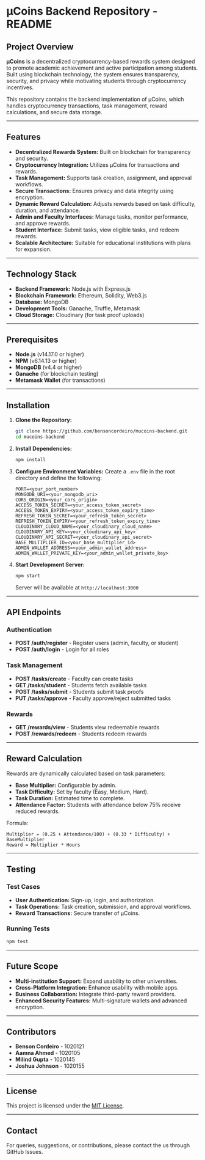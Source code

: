 # µCoins Backend Repository - README

## Project Overview

**µCoins** is a decentralized cryptocurrency-based rewards system designed to promote academic achievement and active participation among students. Built using blockchain technology, the system ensures transparency, security, and privacy while motivating students through cryptocurrency incentives.

This repository contains the backend implementation of µCoins, which handles cryptocurrency transactions, task management, reward calculations, and secure data storage.

---

## Features

- **Decentralized Rewards System:** Built on blockchain for transparency and security.
- **Cryptocurrency Integration:** Utilizes µCoins for transactions and rewards.
- **Task Management:** Supports task creation, assignment, and approval workflows.
- **Secure Transactions:** Ensures privacy and data integrity using encryption.
- **Dynamic Reward Calculation:** Adjusts rewards based on task difficulty, duration, and attendance.
- **Admin and Faculty Interfaces:** Manage tasks, monitor performance, and approve rewards.
- **Student Interface:** Submit tasks, view eligible tasks, and redeem rewards.
- **Scalable Architecture:** Suitable for educational institutions with plans for expansion.

---

## Technology Stack

- **Backend Framework:** Node.js with Express.js
- **Blockchain Framework:** Ethereum, Solidity, Web3.js
- **Database:** MongoDB
- **Development Tools:** Ganache, Truffle, Metamask
- **Cloud Storage:** Cloudinary (for task proof uploads)

---

## Prerequisites

- **Node.js** (v14.17.0 or higher)
- **NPM** (v6.14.13 or higher)
- **MongoDB** (v4.4 or higher)
- **Ganache** (for blockchain testing)
- **Metamask Wallet** (for transactions)

---

## Installation

1. **Clone the Repository:**

   ```bash
   git clone https://github.com/bensoncordeiro/mucoins-backend.git
   cd mucoins-backend
   ```

2. **Install Dependencies:**

   ```bash
   npm install
   ```

3. **Configure Environment Variables:**
   Create a `.env` file in the root directory and define the following:

   ```plaintext
   PORT=<your_port_number>
   MONGODB_URI=<your_mongodb_uri>
   CORS_ORIGIN=<your_cors_origin>
   ACCESS_TOKEN_SECRET=<your_access_token_secret>
   ACCESS_TOKEN_EXPIRY=<your_access_token_expiry_time>
   REFRESH_TOKEN_SECRET=<your_refresh_token_secret>
   REFRESH_TOKEN_EXPIRY=<your_refresh_token_expiry_time>
   CLOUDINARY_CLOUD_NAME=<your_cloudinary_cloud_name>
   CLOUDINARY_API_KEY=<your_cloudinary_api_key>
   CLOUDINARY_API_SECRET=<your_cloudinary_api_secret>
   BASE_MULTIPLIER_ID=<your_base_multiplier_id>
   ADMIN_WALLET_ADDRESS=<your_admin_wallet_address>
   ADMIN_WALLET_PRIVATE_KEY=<your_admin_wallet_private_key>
   ```

4. **Start Development Server:**

   ```bash
   npm start
   ```

   Server will be available at `http://localhost:3000`

---

## API Endpoints

### Authentication

- **POST /auth/register** - Register users (admin, faculty, or student)
- **POST /auth/login** - Login for all roles

### Task Management

- **POST /tasks/create** - Faculty can create tasks
- **GET /tasks/student** - Students fetch available tasks
- **POST /tasks/submit** - Students submit task proofs
- **PUT /tasks/approve** - Faculty approve/reject submitted tasks

### Rewards

- **GET /rewards/view** - Students view redeemable rewards
- **POST /rewards/redeem** - Students redeem rewards

---

## Reward Calculation

Rewards are dynamically calculated based on task parameters:

- **Base Multiplier:** Configurable by admin.
- **Task Difficulty:** Set by faculty (Easy, Medium, Hard).
- **Task Duration:** Estimated time to complete.
- **Attendance Factor:** Students with attendance below 75% receive reduced rewards.

Formula:

```
Multiplier = (0.25 + Attendance/100) + (0.33 * Difficulty) + BaseMultiplier
Reward = Multiplier * Hours
```

---

## Testing

### Test Cases

- **User Authentication:** Sign-up, login, and authorization.
- **Task Operations:** Task creation, submission, and approval workflows.
- **Reward Transactions:** Secure transfer of µCoins.

### Running Tests

```bash
npm test
```

---

## Future Scope

- **Multi-institution Support:** Expand usability to other universities.
- **Cross-Platform Integration:** Enhance usability with mobile apps.
- **Business Collaboration:** Integrate third-party reward providers.
- **Enhanced Security Features:** Multi-signature wallets and advanced encryption.

---

## Contributors

- **Benson Cordeiro** - 1020121
- **Aamna Ahmed** - 1020105
- **Milind Gupta** - 1020145
- **Joshua Johnson** - 1020155

---

## License

This project is licensed under the [MIT License](LICENSE).

---

## Contact

For queries, suggestions, or contributions, please contact the us through GitHub Issues.

